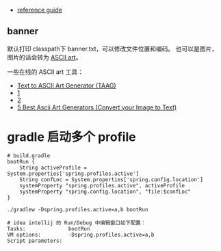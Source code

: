 

* [reference guide](http://projects.spring.io/spring-boot/#quick-start)

## banner
默认打印 classpath下 banner.txt，可以修改文件位置和编码。
也可以是图片，图片的话会转为 [ASCII art](https://en.wikipedia.org/wiki/ASCII_art)。

一些在线的 ASCII art 工具：
* [Text to ASCII Art Generator (TAAG)](http://www.patorjk.com/software/taag/)
* [1](http://ascii.mastervb.net/text_to_ascii.php)
* [2](http://chris.com/ascii/)
* [5 Best Ascii Art Generators (Convert your Image to Text)](http://www.mytrickpages.com/2013/10/5-best-ascii-art-generators-convert-your-image-to-text.html)


# gradle 启动多个 profile

```
# build.gradle
bootRun {
    String activeProfile =  System.properties['spring.profiles.active']
    String confLoc = System.properties['spring.config.location']
    systemProperty "spring.profiles.active", activeProfile
    systemProperty "spring.config.location", "file:$confLoc"
}

./gradlew -Dspring.profiles.active=a,b bootRun

# idea intellij 的 Run/Debug 中编辑窗口如下配置：
Tasks:              bootRun
VM options:         -Dspring.profiles.active=a,b
Script parameters:  
```


